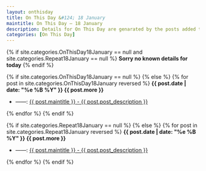 ```yaml
---
layout: onthisday
title: On This Day &#124; 18 January
maintitle: On This Day — 18 January
description: Details for On This Day are genarated by the posts added to the website so the content is subject to changes/updates over time.
categories: [On This Day]
---
```


{% if site.categories.OnThisDay18January == null and site.categories.Repeat18January == null %}
<strong>Sorry no known details for today</strong>
{% endif %}

{% if site.categories.OnThisDay18January == null %}
{% else %}
{% for post in site.categories.OnThisDay18January reversed %}
<strong>{{ post.date | date: "%e %B %Y" }} {{ post.more }}</strong>
<ul>
<li> ——: <a href="{{ post.url }}">{{ post.maintitle }} - {{ post.post_description }}</a></li>
</ul>
{% endfor %}
{% endif %}

{% if site.categories.Repeat18January == null %}
{% else %}
{% for post in site.categories.Repeat18January reversed %}
<strong>{{ post.date | date: "%e %B %Y" }} {{ post.more }}</strong>
<ul>
<li> ——: <a href="{{ post.url }}">{{ post.maintitle }} - {{ post.post_description }}</a></li>
</ul>
{% endfor %}
{% endif %}
